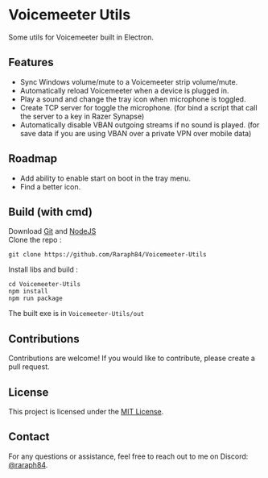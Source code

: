 # Voicemeeter Utils

Some utils for Voicemeeter built in Electron.

## Features

- Sync Windows volume/mute to a Voicemeeter strip volume/mute.
- Automatically reload Voicemeeter when a device is plugged in.
- Play a sound and change the tray icon when microphone is toggled.
- Create TCP server for toggle the microphone. (for bind a script that call the server to a key in Razer Synapse)
- Automatically disable VBAN outgoing streams if no sound is played. (for save data if you are using VBAN over a private VPN over mobile data)

## Roadmap

- Add ability to enable start on boot in the tray menu.
- Find a better icon.

## Build (with cmd)

Download [Git](https://git-scm.com/downloads) and [NodeJS](https://nodejs.org/en/download)  
Clone the repo :
```
git clone https://github.com/Raraph84/Voicemeeter-Utils
```
Install libs and build :
```
cd Voicemeeter-Utils
npm install
npm run package
```
The built exe is in `Voicemeeter-Utils/out`

## Contributions

Contributions are welcome! If you would like to contribute, please create a pull request.

## License

This project is licensed under the [MIT License](LICENSE).

## Contact

For any questions or assistance, feel free to reach out to me on Discord: [@raraph84](https://discord.com/users/486801186419245060).
